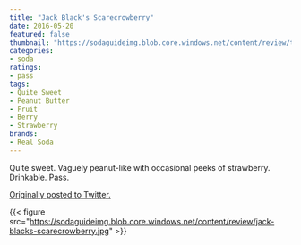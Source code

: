 ```yaml
---
title: "Jack Black's Scarecrowberry"
date: 2016-05-20
featured: false
thumbnail: "https://sodaguideimg.blob.core.windows.net/content/review/thumbs/jack-blacks-scarecrowberry.jpg"
categories:
- soda
ratings:
- pass
tags:
- Quite Sweet
- Peanut Butter
- Fruit
- Berry
- Strawberry
brands:
- Real Soda
---
```


Quite sweet. Vaguely peanut-like with occasional peeks of strawberry. Drinkable. Pass.

[Originally posted to Twitter.](https://twitter.com/Cavorter/status/733711954317991936)

{{< figure src="https://sodaguideimg.blob.core.windows.net/content/review/jack-blacks-scarecrowberry.jpg" >}}
